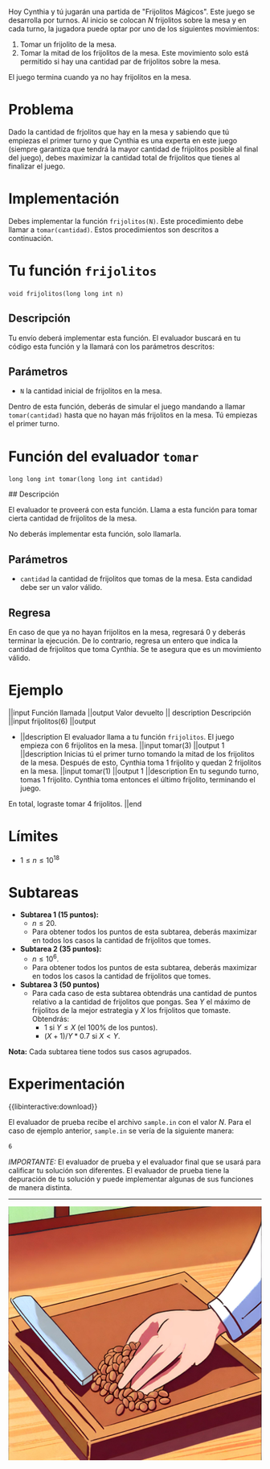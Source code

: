 Hoy Cynthia y tú jugarán una partida de "Frijolitos Mágicos". Este juego se desarrolla por turnos. Al inicio se colocan $N$ frijolitos sobre la mesa y en cada turno, la jugadora puede optar por uno de los siguientes movimientos:

1. Tomar un frijolito de la mesa.
2. Tomar la mitad de los frijolitos de la mesa. Este movimiento solo está permitido si hay una cantidad par de frijolitos sobre la mesa.

El juego termina cuando ya no hay frijolitos en la mesa.

# Problema

Dado la cantidad de frjolitos que hay en la mesa y sabiendo que tú empiezas el primer turno y que Cynthia es una experta en este juego (siempre garantiza que tendrá la mayor cantidad de frijolitos posible al final del juego), debes maximizar la cantidad total de frijolitos que tienes al finalizar el juego.

# Implementación

Debes implementar la función `frijolitos(N)`. Este procedimiento debe llamar a `tomar(cantidad)`. Estos procedimientos son descritos a continuación.

# Tu función `frijolitos`

`void frijolitos(long long int n)`

## Descripción

Tu envío deberá implementar esta función. El evaluador buscará en tu código esta función y la llamará con los parámetros descritos:

## Parámetros

- `N` la cantidad inicial de frijolitos en la mesa.

Dentro de esta función, deberás de simular el juego mandando a llamar `tomar(cantidad)` hasta que no hayan más frijolitos en la mesa. Tú empiezas el primer turno.

# Función del evaluador `tomar`

`long long int tomar(long long int cantidad)`

## Descripción

El evaluador te proveerá con esta función. Llama a esta función para tomar cierta cantidad de frijolitos de la mesa.

No deberás implementar esta función, solo llamarla.

## Parámetros

- `cantidad` la cantidad de frijolitos que tomas de la mesa. Esta candidad debe ser un valor válido.

## Regresa

En caso de que ya no hayan frijolitos en la mesa, regresará $0$ y deberás terminar la ejecución. De lo contrario, regresa un entero que indica la cantidad de frijolitos que toma Cynthia. Se te asegura que es un movimiento válido.

# Ejemplo

||input
Función llamada
||output
Valor devuelto
|| description
Descripción
||input
frijolitos(6)
||output

- ||description
  El evaluador llama a tu función `frijolitos`. El juego empieza con $6$ frijolitos en la mesa.
  ||input
  tomar(3)
  ||output
  1
  ||description
  Inicias tú el primer turno tomando la mitad de los frijolitos de la mesa. Después de esto, Cynthia toma $1$ frijolito y quedan $2$ frijolitos en la mesa.
  ||input
  tomar(1)
  ||output
  1
  ||description
  En tu segundo turno, tomas $1$ frijolito. Cynthia toma entonces el último frijolito, terminando el juego.

En total, lograste tomar $4$ frijolitos.
||end

# Límites

- $1 \leq n \leq 10^{18}$

# Subtareas

- **Subtarea 1 (15 puntos):**
  - $n \leq 20$.
  - Para obtener todos los puntos de esta subtarea, deberás maximizar en todos los casos la cantidad de frijolitos que tomes.
- **Subtarea 2 (35 puntos):**
  - $n \leq 10^6$.
  - Para obtener todos los puntos de esta subtarea, deberás maximizar en todos los casos la cantidad de frijolitos que tomes.
- **Subtarea 3 (50 puntos)**
  - Para cada caso de esta subtarea obtendrás una cantidad de puntos relativo a la cantidad de frijolitos que pongas. Sea $Y$ el máximo de frijolitos de la mejor estrategia y $X$ los frijolitos que tomaste. Obtendrás:
    - $1$ si $Y \leq X$ (el 100% de los puntos).
    - $(X + 1)/Y * 0.7$ si $X < Y$.

**Nota:** Cada subtarea tiene todos sus casos agrupados.

# Experimentación

{{libinteractive:download}}

El evaluador de prueba recibe el archivo `sample.in` con el valor $N$. Para el caso de ejemplo anterior, `sample.in` se vería de la siguiente manera:

```sh
6
```

_IMPORTANTE:_ El evaluador de prueba y el evaluador final que se usará para calificar tu solución son diferentes. El evaluador de prueba tiene la depuración de tu solución y puede implementar algunas de sus funciones de manera distinta.

---

![Frijolitos](frijolito.jpg 'Frijolitos.')
